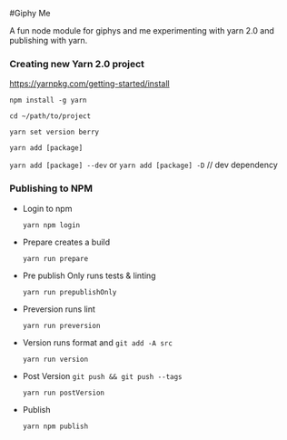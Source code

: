 #Giphy Me

A fun node module for giphys and me experimenting with
yarn 2.0 and publishing with yarn.



### Creating new Yarn 2.0 project

https://yarnpkg.com/getting-started/install

`npm install -g yarn`

`cd ~/path/to/project`

`yarn set version berry`

`yarn add [package]`

`yarn add [package] --dev` or `yarn add [package] -D` // dev dependency

### Publishing to NPM

-  Login to npm

    `yarn npm login` 

- Prepare creates a build

    `yarn run prepare`

- Pre publish Only runs tests & linting

    `yarn run prepublishOnly`

- Preversion runs lint
  
    `yarn run preversion`

- Version runs format and `git add -A src`
  
    `yarn run version`

- Post Version `git push && git push --tags`
  
    `yarn run postVersion`

- Publish

  `yarn npm publish`
